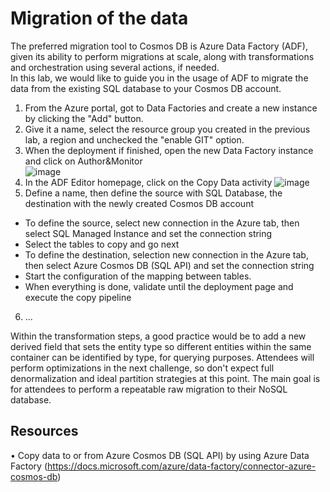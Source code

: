 # Migration of the data
The preferred migration tool to Cosmos DB is Azure Data Factory (ADF), given its ability to perform migrations at scale, along with transformations and orchestration using several actions, if needed.  
In this lab, we would like to guide you in the usage of ADF to migrate the data from the existing SQL database to your Cosmos DB account.

1. From the Azure portal, got to Data Factories and create a new instance by clicking the "Add" button.
2. Give it a name, select the resource group you created in the previous lab, a region and unchecked the "enable GIT" option.
3. When the deployment if finished, open the new Data Factory instance and click on Author&Monitor  
![image](https://user-images.githubusercontent.com/11271493/73179751-4de18c80-4114-11ea-8b64-b544a6d333b0.png)
4. In the ADF Editor homepage, click on the Copy Data activity
![image](https://user-images.githubusercontent.com/11271493/73179875-85503900-4114-11ea-8995-3716dfe78eed.png)
5. Define a name, then define the source with SQL Database, the destination with the newly created Cosmos DB account
  - To define the source, select new connection in the Azure tab, then select SQL Managed Instance and set the connection string
  - Select the tables to copy and go next
  - To define the destination, selection new connection in the Azure tab, then select Azure Cosmos DB (SQL API) and set the connection string
  - Start the configuration of the mapping between tables.
  - When everything is done, validate until the deployment page and execute the copy pipeline
6. ...

Within the transformation steps, a good practice would be to add a new derived field that sets the entity type so different entities within the same container can be identified by type, for querying purposes. Attendees will perform optimizations in the next challenge, so don't expect full denormalization and ideal partition strategies at this point. The main goal is for attendees to perform a repeatable raw migration to their NoSQL database.


## Resources
•	Copy data to or from Azure Cosmos DB (SQL API) by using Azure Data Factory (https://docs.microsoft.com/azure/data-factory/connector-azure-cosmos-db)
